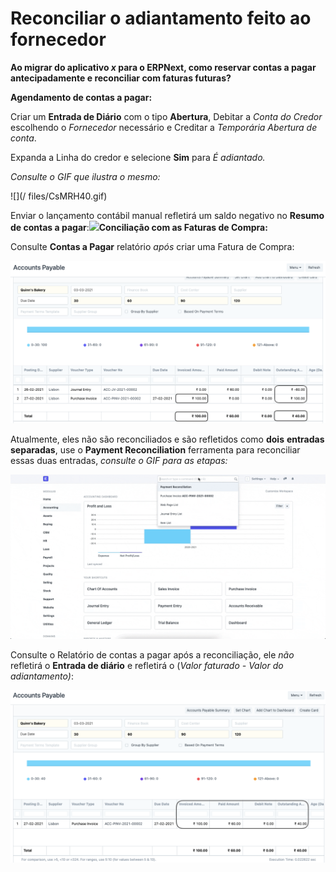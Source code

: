 # Reconciliar o adiantamento feito ao fornecedor


**Ao migrar do aplicativo *x* para o ERPNext, como reservar contas a pagar antecipadamente e reconciliar com faturas futuras?** 

  


**Agendamento de contas a pagar:** 

  


Criar um **Entrada de Diário** com o tipo **Abertura**, Debitar a *Conta do Credor* escolhendo o *Fornecedor* necessário e Creditar a *Temporária Abertura de conta*.

Expanda a Linha do credor e selecione **Sim** para *É adiantado.* 

*Consulte o GIF que ilustra o mesmo:* 

  


![](/ files/CsMRH40.gif)

  


Enviar o lançamento contábil manual refletirá um saldo negativo no **Resumo de contas a pagar**:![](/files/FJeIj5k.png)**Conciliação com as Faturas de Compra:** 

  


Consulte **Contas a Pagar**  relatório *após* criar uma Fatura de Compra:

  


![](/files/cxZArKd.png) 

  


Atualmente, eles não são reconciliados e são refletidos como **dois** **entradas separadas**, use o **Payment Reconciliation** ferramenta para reconciliar essas duas entradas, *consulte o GIF para as etapas:*

  


![](/files/jbj6LRc.gif)

  


Consulte o Relatório de contas a pagar após a reconciliação, ele *não* refletirá o **Entrada de diário** e refletirá o (*Valor faturado - Valor do adiantamento)*: 

  


![](/files/vaXYQNc.png)

